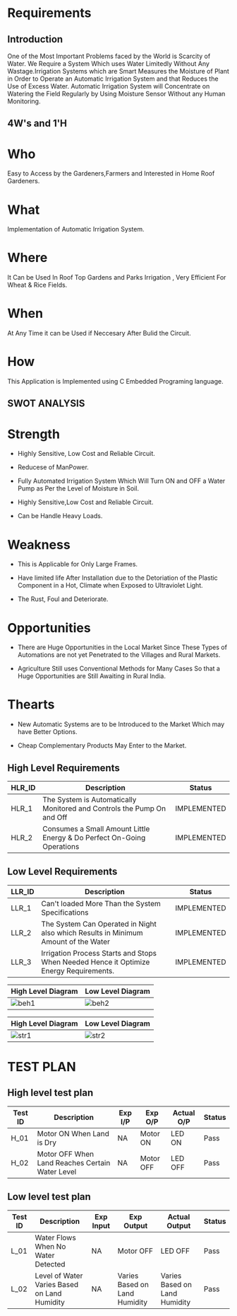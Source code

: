 # Requirements
##  Introduction
One of the Most Important Problems faced by the World is Scarcity of Water. We Require a System Which uses Water Limitedly Without Any Wastage.Irrigation Systems which are Smart Measures the Moisture of Plant in Order to Operate an Automatic Irrigation System and that Reduces the Use of Excess Water. Automatic Irrigation System will Concentrate on Watering the Field Regularly by Using Moisture Sensor Without any Human Monitoring.


## 4W's and 1'H

# Who
Easy to Access by the Gardeners,Farmers and Interested in Home Roof Gardeners.
# What
Implementation of Automatic Irrigation System.
# Where
It Can be Used In Roof Top Gardens and Parks Irrigation , Very Efficient For Wheat & Rice Fields.

# When
At Any Time it can be Used if Neccesary After Bulid the Circuit.
# How
 This Application is Implemented using C Embedded Programing language.
 
## SWOT ANALYSIS
# Strength

- Highly Sensitive, Low Cost and Reliable Circuit.

- Reducese of ManPower.

- Fully Automated Irrigation System Which Will Turn ON and OFF a Water Pump as Per the Level of Moisture in Soil.

- Highly Sensitive,Low Cost and Reliable Circuit.

- Can be Handle Heavy Loads.

# Weakness

- This is Applicable for Only Large Frames.

- Have limited life After Installation due to the Detoriation of the Plastic Component in a Hot, Climate when Exposed to Ultraviolet Light.

- The Rust, Foul and Deteriorate.

# Opportunities
- There are Huge Opportunities in the Local Market Since These Types of Automations are not yet Penetrated to the Villages and Rural Markets.

- Agriculture Still uses Conventional Methods for Many Cases So that a Huge Opportunities are Still Awaiting in Rural India.

# Thearts
- New Automatic Systems are to be Introduced to the Market Which may have Better Options.

- Cheap Complementary Products May Enter to the Market.

## High Level Requirements

| HLR_ID | 	Description | Status |
| ------ | ------ | ------ |
| HLR_1 |  The System is Automatically Monitored and Controls the Pump On and Off | IMPLEMENTED |
|  HLR_2 | Consumes a Small Amount Little Energy & Do Perfect On-Going Operations| IMPLEMENTED |

## Low Level Requirements

| LLR_ID |Description | Status |
| ------ | ------ | ------ |
| LLR_1 | Can't loaded More Than the System Specifications| IMPLEMENTED |
|LLR_2 | The System Can Operated in Night also which Results in Minimum Amount of the Water| IMPLEMENTED |	
|LLR_3 |Irrigation Process Starts and Stops When Needed Hence it Optimize Energy Requirements.| IMPLEMENTED |

| High Level Diagram | Low Level Diagram |
| ------------------ | ---------------- |
| ![beh1](https://user-images.githubusercontent.com/94284577/144244702-6e67dd84-6774-41f6-8085-a36290305c10.png) | ![beh2](https://user-images.githubusercontent.com/94284577/144244747-66e86594-00d3-465b-aedc-988879b62570.jpg) |

| High Level Diagram | Low Level Diagram |
| ------------------ | ---------------- |
| ![str1](https://user-images.githubusercontent.com/94284577/144245180-94a8565c-a7e0-46ed-8f23-4c329291ebe1.png) | ![str2](https://user-images.githubusercontent.com/94284577/144245192-79c365ba-cd1e-447e-b4a4-f0d112614875.png) |
# TEST PLAN

## High level test plan

| **Test ID** | **Description** | **Exp I/P** | **Exp O/P** | **Actual O/P** |**Status**  |    
|-------------|-----------------|------------|-------------|----------------|------------------|
| H_01 | Motor ON When Land is Dry | NA | Motor ON | LED ON | Pass    |
| H_02 | Motor OFF When Land Reaches Certain Water Level| NA | Motor OFF|LED OFF| Pass   |

## Low level test plan

| **Test ID** | **Description** | **Exp Input** | **Exp Output** | **Actual Output** |**Status**  |    
|-------------|-----------------|------------|-------------|----------------|------------------|
| L_01 | Water Flows When No Water Detected |  NA | Motor OFF | LED OFF |Pass |
| L_02 | Level of Water Varies Based on Land Humidity | NA | Varies Based on Land Humidity  | Varies Based on Land Humidity | Pass

